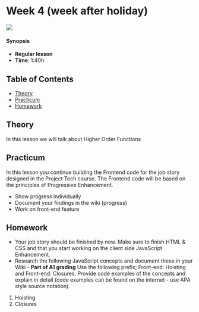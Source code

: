 <!--lint disable no-html-->

# Week 4 (week after holiday)

![][cover]

#### Synopsis

* **Regular lesson**
* **Time**: 1:40h

## Table of Contents

* [Theory](#theory)
* [Practicum](#practicum)
* [Homework](#homework)

## Theory

In this lesson we will talk about Higher Order Functions

## Practicum

In this lesson you continue building the Frontend code for the job story designed in the Project Tech course. The Frontend code will be based on the principles of Progressive Enhancement.

* Show progress individually
* Document your findings in the wiki (progress)
* Work on front-end feature

## Homework

* Your job story should be finished by now. Make sure to finish HTML & CSS and that you start working on the client side JavaScript Enhancement.
* Research the following JavaScript concepts and document these in your Wiki - <b>Part of A1 grading</b>
Use the following prefix; Front-end: Hoisting and Front-end: Closures. Provide code examples of the concepts and explain in detail (code examples can be found on the internet - use APA style source notation).

1. Hoisting
2. Closures



[cover]: https://eloquentjavascript.net/img/chapter_picture_18.jpg
